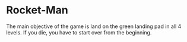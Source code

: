 # Rocket-Man

The main objective of the game is land on the green landing pad in all 4 levels. If you die, you have to start over from the beginning.
